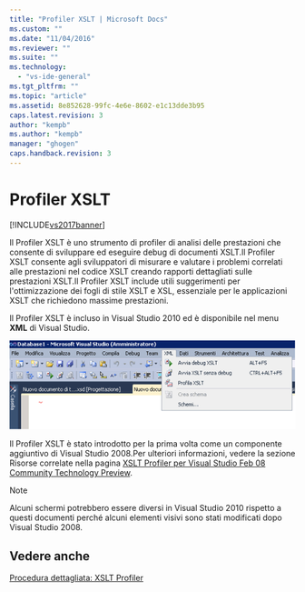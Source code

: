 ```yaml
---
title: "Profiler XSLT | Microsoft Docs"
ms.custom: ""
ms.date: "11/04/2016"
ms.reviewer: ""
ms.suite: ""
ms.technology: 
  - "vs-ide-general"
ms.tgt_pltfrm: ""
ms.topic: "article"
ms.assetid: 8e852628-99fc-4e6e-8602-e1c13dde3b95
caps.latest.revision: 3
author: "kempb"
ms.author: "kempb"
manager: "ghogen"
caps.handback.revision: 3
---
```

# Profiler XSLT
[!INCLUDE[vs2017banner](../code-quality/includes/vs2017banner.md)]

Il Profiler XSLT è uno strumento di profiler di analisi delle prestazioni che consente di sviluppare ed eseguire debug di documenti XSLT.Il Profiler XSLT consente agli sviluppatori di misurare e valutare i problemi correlati alle prestazioni nel codice XSLT creando rapporti dettagliati sulle prestazioni XSLT.Il Profiler XSLT include utili suggerimenti per l'ottimizzazione dei fogli di stile XSLT e XSL, essenziale per le applicazioni XSLT che richiedono massime prestazioni.  
  
 Il Profiler XSLT è incluso in Visual Studio 2010 ed è disponibile nel menu **XML** di Visual Studio.  
  
 ![Profiler XSLT](../xml-tools/media/xsltprofilermenu.gif "XSLTProfilerMenu")  
  
 Il Profiler XSLT è stato introdotto per la prima volta come un componente aggiuntivo di Visual Studio 2008.Per ulteriori informazioni, vedere la sezione Risorse correlate nella pagina [XSLT Profiler per Visual Studio Feb 08 Community Technology Preview](http://go.microsoft.com/fwlink/?LinkId=142987).  
  
> [!NOTE]
>  Alcuni schermi potrebbero essere diversi in Visual Studio 2010 rispetto a questi documenti perché alcuni elementi visivi sono stati modificati dopo Visual Studio 2008.  
  
## Vedere anche  
 [Procedura dettagliata: XSLT Profiler](../xml-tools/walkthrough-xslt-profiler.md)